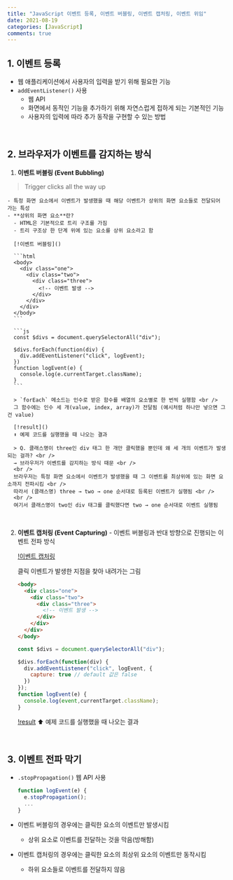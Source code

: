 ```yaml
---
title: "JavaScript 이벤트 등록, 이벤트 버블링, 이벤트 캡처링, 이벤트 위임"
date: 2021-08-19
categories: [JavaScript]
comments: true
---
```


## 1. 이벤트 등록

  - 웹 애플리케이션에서 사용자의 입력을 받기 위해 필요한 기능
  - `addEventListener()` 사용
    - 웹 API
    - 화면에서 동적인 기능을 추가하기 위해 자연스럽게 접하게 되는 기본적인 기능
    - 사용자의 입력에 따라 추가 동작을 구현할 수 있는 방법

<br />

## 2. 브라우저가 이벤트를 감지하는 방식

  1. **이벤트 버블링 (Event Bubbling)**

  > Trigger clicks all the way up

    - 특정 화면 요소에서 이벤트가 발생했을 때 해당 이벤트가 상위의 화면 요소들로 전달되어 가는 특성
    - **상위의 화면 요소**란?
      - HTML은 기본적으로 트리 구조를 가짐
      - 트리 구조상 한 단계 위에 있는 요소를 상위 요소라고 함

      [!이벤트 버블링]()

      ```html
      <body>
        <div class="one">
          <div class="two">
            <div class="three">
              <!-- 이벤트 발생 -->
            </div>
          </div>
        </div>
      </body>
      ```

      ```js
      const $divs = document.querySelectorAll("div");

      $divs.forEach(function(div) {
        div.addEventListener("click", logEvent);
      })
      function logEvent(e) {
        console.log(e.currentTarget.className);
      }
      ```

      > `forEach` 메소드는 인수로 받은 함수를 배열의 요소별로 한 번씩 실행함 <br />
      그 함수에는 인수 세 개(value, index, array)가 전달됨 (예시처럼 하나만 넣으면 그건 value)

      [!result]()
      ⬆️ 예제 코드를 실행했을 때 나오는 결과

      > Q. 클래스명이 three인 div 태그 한 개만 클릭했을 뿐인데 왜 세 개의 이벤트가 발생되는 걸까? <br />
      → 브라우저가 이벤트를 감지하는 방식 때문 <br />
      <br />
      브라우저는 특정 화면 요소에서 이벤트가 발생했을 때 그 이벤트를 최상위에 있는 화면 요소까지 전파시킴 <br />
      따라서 (클래스명) three → two → one 순서대로 등록된 이벤트가 실행됨 <br />
      <br />
      여기서 클래스명이 two인 div 태그를 클릭했다면 two → one 순서대로 이벤트 실행됨

  <br />

  2. **이벤트 캡처링 (Event Capturing)**
    - 이벤트 버블링과 반대 방향으로 진행되는 이벤트 전파 방식

      [!이벤트 캡처링]()

      클릭 이벤트가 발생한 지점을 찾아 내려가는 그림

      ```html
      <body>
        <div class="one">
          <div class="two">
            <div class="three">
              <!-- 이벤트 발생 -->
            </div>
          </div>
        </div>
      </body>
      ```

      ```js
      const $divs = document.querySelectorAll("div");

      $divs.forEach(function(div) {
        div.addEventListener("click", logEvent, {
          capture: true // default 값은 false
        })
      });
      function logEvent(e) {
        console.log(event,currentTarget.className);
      }
      ```

      [!result]()
      ⬆️ 예제 코드를 실행했을 때 나오는 결과

<br />

## 3. 이벤트 전파 막기

  - `.stopPropagation()` 웹 API 사용

    ```js
    function logEvent(e) {
      e.stopPropagation();
      ...
    }
    ```

  - 이벤트 버블링의 경우에는 클릭한 요소의 이벤트만 발생시킴
    - 상위 요소로 이벤트를 전달하는 것을 막음(방해함)
  - 이벤트 캡처링의 경우에는 클릭한 요소의 최상위 요소의 이벤트만 동작시킴
    - 하위 요소들로 이벤트를 전달하지 않음
